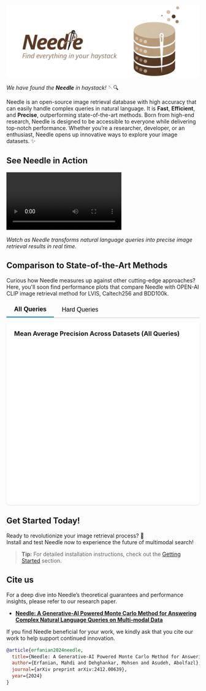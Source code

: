 <!-- Needle Banner -->
![Needle Banner](media/needle-banner-transparent.png)

<!-- Motto -->
*We have found the* ***Needle*** *in haystack!* 🪡🔍

<!-- Description -->
Needle is an open-source image retrieval database with high accuracy that can easily handle complex queries in natural language. It is **Fast**, **Efficient**, and **Precise**, outperforming state-of-the-art methods. Born from high-end research, Needle is designed to be accessible to everyone while delivering top-notch performance. Whether you’re a researcher, developer, or an enthusiast, Needle opens up innovative ways to explore your image datasets. ✨

<!-- Demonstration GIF -->
## See Needle in Action

<video controls>
  <source src="media/needle-demo.mp4" type="video/mp4">
</video>

*Watch as Needle transforms natural language queries into precise image retrieval results in real time.*


## Comparison to State-of-the-Art Methods
Curious how Needle measures up against other cutting-edge approaches? Here, you'll soon find performance plots that compare Needle with OPEN-AI CLIP image retrieval method for LVIS, Caltech256 and BDD100k.   

<!DOCTYPE html>
<html lang="en">
<head>
    <meta charset="UTF-8">
    <meta name="viewport" content="width=device-width, initial-scale=1.0">
    <script src="https://cdnjs.cloudflare.com/ajax/libs/Chart.js/3.7.0/chart.min.js"></script>
    <style>
        .tabs {
            display: flex;
            margin-bottom: 10px;
            border-bottom: 2px solid #e0e0e0;
        }
        .tab-button {
            padding: 10px 20px;
            cursor: pointer;
            border: none;
            background: none;
            outline: none;
            font-size: 16px;
        }
        .tab-button.active {
            border-bottom: 2px solid #007acc;
            font-weight: bold;
        }
    </style>
    <title>Mean Average Precision Charts</title>
</head>
<body>
    <div class="tabs">
        <button class="tab-button active" id="allQueriesTab">All Queries</button>
        <button class="tab-button" id="hardQueriesTab">Hard Queries</button>
    </div>
    <div id="chartContainer">
        <div style="background: white; border-radius: 8px; padding: 20px; box-shadow: 0 1px 3px rgba(0,0,0,0.12);">
            <h3 style="margin-block-start: 0" id="chartTitle">Mean Average Precision Across Datasets (All Queries)</h3>
            <div style="height: 400px;">
                <canvas id="precisionChart"></canvas>
            </div>
        </div>
    </div>
    <script>
        document.addEventListener('DOMContentLoaded', function () {
            // Data for All Queries Tab
            const allQueriesData = {
                labels: ['LVIS', 'Caltech256', 'BDD100K', 'COCO'],
                datasets: [
                    {
                        label: 'Needle',
                        data: [0.323, 0.966, 0.711, 0.977],
                        backgroundColor: '#4caf50',
                        borderColor: '#2e7d32',
                        borderWidth: 1
                    },
                    {
                        label: 'CLIP',
                        data: [0.168, 0.939, 0.670, 0.952],
                        backgroundColor: '#2196f3',
                        borderColor: '#1565c0',
                        borderWidth: 1
                    },
                    {
                        label: 'ALIGN',
                        data: [0.207, 0.947, 0.573, 0.960],
                        backgroundColor: '#ff9800',
                        borderColor: '#ef6c00',
                        borderWidth: 1
                    },
                    {
                        label: 'FLAVA',
                        data: [0.180, 0.903, 0.698, 0.941],
                        backgroundColor: '#9c27b0',
                        borderColor: '#6a1b9a',
                        borderWidth: 1
                    },
                    {
                        label: 'BLIP + MiniLM',
                        data: [0.179, 0.838, 0.610, 0.951],
                        backgroundColor: '#e91e63',
                        borderColor: '#c2185b',
                        borderWidth: 1
                    }
                ]
            };
            const hardQueriesData = {
                labels: ['LVIS', 'Caltech256', 'BDD100K', 'COCO'],
                 datasets: [
                {
                    label: 'Needle',
                    data: [0.249, 0.687, 0.158, 0.981],
                    backgroundColor: '#4caf50',
                    borderColor: '#2e7d32',
                    borderWidth: 1
                },
                {
                    label: 'CLIP',
                    data: [0.078, 0.181, 0.005, 0.477],
                    backgroundColor: '#2196f3',
                    borderColor: '#1565c0',
                    borderWidth: 1
                },
                {
                    label: 'ALIGN',
                    data: [0.129, 0.398, 0.003, 0.895],
                    backgroundColor: '#ff9800',
                    borderColor: '#ef6c00',
                    borderWidth: 1
                },
                {
                    label: 'FLAVA',
                    data: [0.099, 0.306, 0.036, 0.281],
                    backgroundColor: '#9c27b0',
                    borderColor: '#6a1b9a',
                    borderWidth: 1
                },
                {
                    label: 'BLIP + MiniLM',
                    data: [0.107, 0.372, 0.144, 0.698],
                    backgroundColor: '#e91e63',
                    borderColor: '#c2185b',
                    borderWidth: 1
                }
            ]
            };
            const ctx = document.getElementById('precisionChart').getContext('2d');
            let precisionChart = new Chart(ctx, {
                type: 'bar',
                data: allQueriesData,
                options: {
                    responsive: true,
                    maintainAspectRatio: false,
                    plugins: {
                        tooltip: {
                            callbacks: {
                                label: function (context) {
                                    return context.dataset.label + ': ' + context.raw;
                                }
                            }
                        }
                    },
                    scales: {
                        y: {
                            beginAtZero: true,
                            title: {
                                display: true,
                                text: 'Mean Average Precision'
                            }
                        }
                    }
                }
            });
            const allQueriesTab = document.getElementById('allQueriesTab');
            const hardQueriesTab = document.getElementById('hardQueriesTab');
            const chartTitle = document.getElementById('chartTitle');
            allQueriesTab.addEventListener('click', function () {
                allQueriesTab.classList.add('active');
                hardQueriesTab.classList.remove('active');
                chartTitle.textContent = 'Mean Average Precision Across Datasets (All Queries)';
                precisionChart.data = allQueriesData;
                precisionChart.update();
            });
            hardQueriesTab.addEventListener('click', function () {
                hardQueriesTab.classList.add('active');
                allQueriesTab.classList.remove('active');
                chartTitle.textContent = 'Mean Average Precision Across Datasets (Hard Queries)';
                precisionChart.data = hardQueriesData;
                precisionChart.update();
            });
        });
    </script>
</body>
</html>

<!-- Call to Action -->
## Get Started Today!
Ready to revolutionize your image retrieval process? 🚀  
Install and test Needle now to experience the future of multimodal search!

> **Tip:** For detailed installation instructions, check out the [Getting Started](getting-started.md) section.

## Cite us 

For a deep dive into Needle’s theoretical guarantees and performance insights, please refer to our research paper.
- [**Needle: A Generative-AI Powered Monte Carlo Method for Answering Complex Natural Language Queries on Multi-modal Data**](https://arxiv.org/abs/2412.00639)

If you find Needle beneficial for your work, we kindly ask that you cite our work to help support continued innovation.

```bibtex  
@article{erfanian2024needle,
  title={Needle: A Generative-AI Powered Monte Carlo Method for Answering Complex Natural Language Queries on Multi-modal Data},
  author={Erfanian, Mahdi and Dehghankar, Mohsen and Asudeh, Abolfazl},
  journal={arXiv preprint arXiv:2412.00639},
  year={2024}
}
```  
